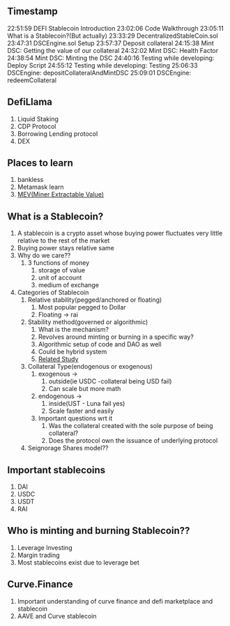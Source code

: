 ## Timestamp
22:51:59 DEFI Stablecoin Introduction
23:02:06 Code Walkthrough
23:05:11 What is a Stablecoin?(But actually)
23:33:29 DecentralizedStableCoin.sol
23:47:31 DSCEngine.sol Setup
23:57:37 Deposit collateral
24:15:38 Mint DSC: Getting the value of our collateral
24:32:02 Mint DSC: Health Factor
24:38:54 Mint DSC: Minting the DSC
24:40:16 Testing while developing: Deploy Script
24:55:12 Testing while developing: Testing
25:06:33 DSCEngine: depositCollateralAndMintDSC
25:09:01 DSCEngine: redeemCollateral

## DefiLlama

1. Liquid Staking
2. CDP Protocol 
3. Borrowing Lending protocol
4. DEX

## Places to learn

1. bankless
2. Metamask learn
3. [MEV(Miner Extractable Value)](https://docs.flashbots.net/new-to-mev)


## What is a Stablecoin?

1. A stablecoin is a crypto asset whose buying power fluctuates very little relative to the rest of the market
2. Buying power stays relative same
3. Why do we care??
   1. 3 functions of money
      1. storage of value
      2. unit of account
      3. medium of exchange
4. Categories of Stablecoin
   1. Relative stability(pegged/anchored or floating)
      1. Most popular pegged to Dollar
      2. Floating -> rai
   2. Stability method(governed or algorithmic)
      1. What is the mechanism?
      2. Revolves around minting or burning in a specific way?
      3. Algorithmic setup of code and DAO as well
      4. Could be hybrid system
      5. [Related Study](https://dirtroads.substack.com/p/-40-pruning-memes-algo-stables-are)
   3. Collateral Type(endogenous or exogenous)
      1. exogenous -> 
         1. outside(ie USDC -collateral being USD fail)
         2. Can scale but more math
      2. endogenous -> 
         1. inside(UST - Luna fail yes)
         2. Scale faster and easily
      3. Important questions wrt it
         1. Was the collateral created with the sole purpose of being collateral?
         2. Does the protocol own the issuance of underlying protocol
   4. Seignorage Shares model??

## Important stablecoins

1. DAI
2. USDC
3. USDT
4. RAI

## Who is minting and burning Stablecoin??


1. Leverage Investing
2. Margin trading
3. Most stablecoins exist due to leverage bet

## Curve.Finance 

1. Important understanding of curve finance and defi marketplace and stablecoin
2. AAVE and Curve stablecoin

